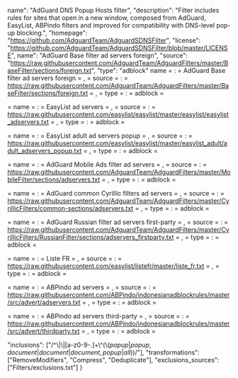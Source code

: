 name": "AdGuard DNS Popup Hosts filter",
  "description": "Filter includes rules for sites that open in a new window, composed from AdGuard, EasyList, ABPindo filters and improved for compatibility with DNS-level pop-up blocking.",
  "homepage": "https://github.com/AdguardTeam/AdguardSDNSFilter",
  "license": "https://github.com/AdguardTeam/AdguardSDNSFilter/blob/master/LICENSE",
name": "AdGuard Base filter ad servers foreign",
  "source": "https://raw.githubusercontent.com/AdguardTeam/AdguardFilters/master/BaseFilter/sections/foreign.txt",
  "type": "adblock"
name = :  = AdGuard Base filter ad servers foreign = ,
   = source = :  = https://raw.githubusercontent.com/AdguardTeam/AdguardFilters/master/BaseFilter/sections/foreign.txt = ,
   = type = :  = adblock = 


   = name = :  = EasyList ad servers = ,
   = source = :  = https://raw.githubusercontent.com/easylist/easylist/master/easylist/easylist_adservers.txt = ,
   = type = :  = adblock = 


   = name = :  = EasyList adult ad servers popup = ,
   = source = :  = https://raw.githubusercontent.com/easylist/easylist/master/easylist_adult/adult_adservers_popup.txt = ,
   = type = :  = adblock = 


   = name = :  = AdGuard Mobile Ads filter ad servers = ,
   = source = :  = https://raw.githubusercontent.com/AdguardTeam/AdguardFilters/master/MobileFilter/sections/adservers.txt = ,
   = type = :  = adblock = 


   = name = :  = AdGuard common Cyrillic filters ad servers = ,
   = source = :  = https://raw.githubusercontent.com/AdguardTeam/AdguardFilters/master/CyrillicFilters/common-sections/adservers.txt = ,
   = type = :  = adblock = 


   = name = :  = AdGuard Russian filter ad servers first-party = ,
   = source = :  = https://raw.githubusercontent.com/AdguardTeam/AdguardFilters/master/CyrillicFilters/RussianFilter/sections/adservers_firstparty.txt = ,
   = type = :  = adblock = 


   = name = :  = Liste FR  = ,
   = source = :  = https://raw.githubusercontent.com/easylist/listefr/master/liste_fr.txt = ,
   = type = :  = adblock = 


   = name = :  = ABPindo ad servers = ,
   = source = :  = https://raw.githubusercontent.com/ABPindo/indonesianadblockrules/master/src/advert/adservers.txt = ,
   = type = :  = adblock = 


   = name = :  = ABPindo ad servers third-party = ,
   = source = :  = https://raw.githubusercontent.com/ABPindo/indonesianadblockrules/master/src/advert/thirdparty.txt = ,
   = type = :  = adblock = 

  "inclusions": ["/^\\|\\|[a-z0-9-.]+\\^(\\$(popup|popup,document|document|document,popup|all))$/"],
  "transformations": ["RemoveModifiers", "Compress", "Deduplicate"],
  "exclusions_sources": ["Filters/exclusions.txt"]
}